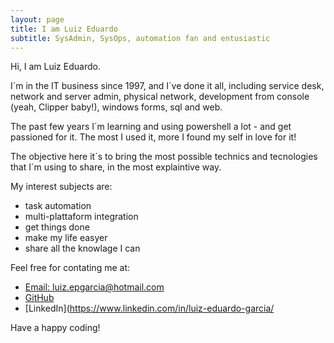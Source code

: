 ```yaml
---
layout: page
title: I am Luiz Eduardo
subtitle: SysAdmin, SysOps, automation fan and entusiastic
---
```


Hi, I am Luiz Eduardo.

I´m in the IT business since 1997, and I´ve done it all, including service desk, network and server admin, physical network, development from console (yeah, Clipper baby!), windows forms, sql and web.

The past few years I´m learning and using powershell a lot - and get passioned for it. The most I used it, more I found my self in love for it!

The objective here it´s to bring the most possible technics and tecnologies that I´m using to share, in the most explaintive way.

My interest subjects are:
- task automation
- multi-plattaform integration
- get things done
- make my life easyer
- share all the knowlage I can

Feel free for contating me at:
* [Email: luiz.epgarcia@hotmail.com](mailto:luiz.epgarcia@hotmail.com)
* [GitHub](https://github.com/luizeduardogarcia)
* [LinkedIn](https://www.linkedin.com/in/luiz-eduardo-garcia/

Have a happy coding!
